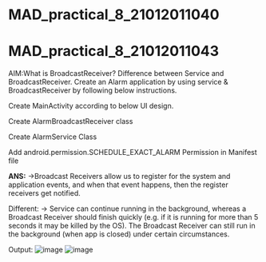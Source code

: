 # MAD_practical_8_21012011040
# MAD_practical_8_21012011043

AIM:What is BroadcastReceiver? Difference between Service and BroadcastReceiver. Create an Alarm application by using service & BroadcastReceiver by following below instructions.

Create MainActivity according to below UI design.

Create AlarmBroadcastReceiver class

Create AlarmService Class

Add android.permission.SCHEDULE_EXACT_ALARM Permission in Manifest file

**ANS:**
->Broadcast Receivers allow us to register for the system and application events, and when that event happens, then the register receivers get notified.

Different:
-> Service can continue running in the background, whereas a Broadcast Receiver should finish quickly (e.g. if it is running for more than 5 seconds it may be 
   killed by the OS). The Broadcast Receiver can still run in the background (when app is closed) under certain circumstances.

Output:
![image](https://github.com/kotadiyaharshal/MAD_practical_8_21012011040/assets/139727882/8a4d29c5-5b7f-4692-96d4-af1686ea4bcf)
![image](https://github.com/kotadiyaharshal/MAD_practical_8_21012011040/assets/139727882/abeec64c-9164-4a02-bcfe-d335ba673bc7)

